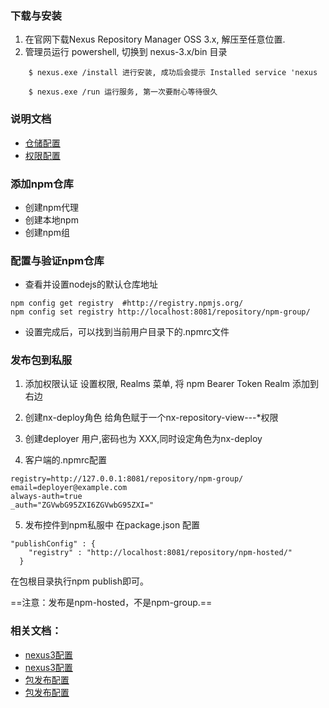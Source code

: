 ### 下载与安装
1. 在官网下载Nexus Repository Manager OSS 3.x, 解压至任意位置.
2. 管理员运行 powershell, 切换到 nexus-3.x/bin 目录

```
    $ nexus.exe /install 进行安装, 成功后会提示 Installed service 'nexus

    $ nexus.exe /run 运行服务, 第一次要耐心等待很久
```
### 说明文档
- [仓储配置](https://help.sonatype.com/repomanager3/configuration/repository-management)
- [权限配置](https://help.sonatype.com/repomanager3/security)
### 添加npm仓库
- 创建npm代理
- 创建本地npm
- 创建npm组
### 配置与验证npm仓库
- 查看并设置nodejs的默认仓库地址
```
npm config get registry  #http://registry.npmjs.org/
npm config set registry http://localhost:8081/repository/npm-group/
```
- 设置完成后，可以找到当前用户目录下的.npmrc文件
### 发布包到私服
1. 添加权限认证
设置权限, Realms 菜单, 将 npm Bearer Token Realm 添加到右边

2. 创建nx-deploy角色
给角色赋于一个nx-repository-view-*-*-*权限

3. 创建deployer 用户,密码也为 XXX,同时设定角色为nx-deploy

4. 客户端的.npmrc配置

```
registry=http://127.0.0.1:8081/repository/npm-group/
email=deployer@example.com
always-auth=true
_auth="ZGVwbG95ZXI6ZGVwbG95ZXI="
```
5. 发布控件到npm私服中
在package.json 配置
```
"publishConfig" : {
    "registry" : "http://localhost:8081/repository/npm-hosted/"
  }
```
在包根目录执行npm publish即可。

==注意：发布是npm-hosted，不是npm-group.==
### 相关文档：

- [nexus3配置](https://www.jianshu.com/p/9085f47726a2)
- [nexus3配置](https://help.sonatype.com/repomanager3/configuration)
- [包发布配置](https://levelup.gitconnected.com/deploying-private-npm-packages-to-nexus-a16722cc8166)
- [包发布配置](https://help.sonatype.com/repomanager3/formats/npm-registry#NpmRegistry-PublishingnpmPackages)
